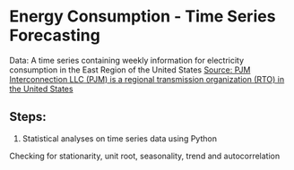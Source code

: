 <h1> Energy Consumption - Time Series Forecasting </h1>

Data: A time series containing weekly information for electricity consumption in the East Region of the United States
<a href="https://www.kaggle.com/datasets/robikscube/hourly-energy-consumption"> Source: PJM Interconnection LLC (PJM) is a regional transmission organization (RTO) in the United States </a>

<h2> Steps: </h2>

1) Statistical analyses on time series data using Python

Checking for stationarity, unit root, seasonality, trend and autocorrelation

